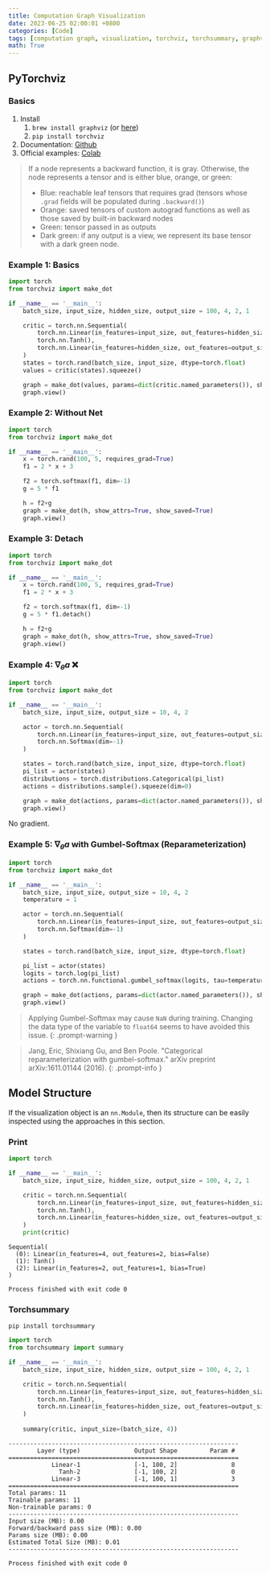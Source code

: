 ```yaml
---
title: Computation Graph Visualization
date: 2023-06-25 02:00:01 +0800
categories: [Code]
tags: [computation graph, visualization, torchviz, torchsummary, graphviz, reparameterization]
math: True
---
```


## PyTorchviz
### Basics
1. Install
   1. `brew install graphviz` (or [here](https://graphviz.org/download/#mac))
   2. `pip install torchviz`
2. Documentation: [Github](https://github.com/szagoruyko/pytorchviz)
3. Official examples: [Colab](https://colab.research.google.com/github/szagoruyko/pytorchviz/blob/master/examples.ipynb)

> If a node represents a backward function, it is gray. Otherwise, the node represents a tensor and is either blue, orange, or green:
> - Blue: reachable leaf tensors that requires grad (tensors whose `.grad` fields will be populated during `.backward()`)
> - Orange: saved tensors of custom autograd functions as well as those saved by built-in backward nodes
> - Green: tensor passed in as outputs
> - Dark green: if any output is a view, we represent its base tensor with a dark green node.

### Example 1: Basics

```python
import torch
from torchviz import make_dot

if __name__ == '__main__':
    batch_size, input_size, hidden_size, output_size = 100, 4, 2, 1

    critic = torch.nn.Sequential(
        torch.nn.Linear(in_features=input_size, out_features=hidden_size, bias=False, dtype=torch.float),
        torch.nn.Tanh(),
        torch.nn.Linear(in_features=hidden_size, out_features=output_size, bias=True, dtype=torch.float),
    )
    states = torch.rand(batch_size, input_size, dtype=torch.float)
    values = critic(states).squeeze()

    graph = make_dot(values, params=dict(critic.named_parameters()), show_attrs=True, show_saved=True)
    graph.view()

```

### Example 2: Without Net

```python
import torch
from torchviz import make_dot

if __name__ == '__main__':
    x = torch.rand(100, 5, requires_grad=True)
    f1 = 2 * x + 3

    f2 = torch.softmax(f1, dim=-1)
    g = 5 * f1

    h = f2+g
    graph = make_dot(h, show_attrs=True, show_saved=True)
    graph.view()
```

### Example 3: Detach

```python
import torch
from torchviz import make_dot

if __name__ == '__main__':
    x = torch.rand(100, 5, requires_grad=True)
    f1 = 2 * x + 3

    f2 = torch.softmax(f1, dim=-1)
    g = 5 * f1.detach()

    h = f2+g
    graph = make_dot(h, show_attrs=True, show_saved=True)
    graph.view()
```

### Example 4: $\nabla_\theta a$ ❌
```python
import torch
from torchviz import make_dot

if __name__ == '__main__':
    batch_size, input_size, output_size = 10, 4, 2

    actor = torch.nn.Sequential(
        torch.nn.Linear(in_features=input_size, out_features=output_size, bias=False, dtype=torch.float),
        torch.nn.Softmax(dim=-1)
    )

    states = torch.rand(batch_size, input_size, dtype=torch.float)
    pi_list = actor(states)
    distributions = torch.distributions.Categorical(pi_list)
    actions = distributions.sample().squeeze(dim=0)

    graph = make_dot(actions, params=dict(actor.named_parameters()), show_attrs=True, show_saved=True)
    graph.view()
```
No gradient.


### Example 5: $\nabla_\theta a$ with Gumbel-Softmax (Reparameterization)
```python
import torch
from torchviz import make_dot

if __name__ == '__main__':
    batch_size, input_size, output_size = 10, 4, 2
    temperature = 1

    actor = torch.nn.Sequential(
        torch.nn.Linear(in_features=input_size, out_features=output_size, bias=False, dtype=torch.float),
        torch.nn.Softmax(dim=-1)
    )

    states = torch.rand(batch_size, input_size, dtype=torch.float)

    pi_list = actor(states)
    logits = torch.log(pi_list)
    actions = torch.nn.functional.gumbel_softmax(logits, tau=temperature, hard=True)

    graph = make_dot(actions, params=dict(actor.named_parameters()), show_attrs=True, show_saved=True)
    graph.view()
```

> Applying Gumbel-Softmax may cause `NaN` during training. Changing the data type of the variable to `float64` seems to have avoided this issue.
{: .prompt-warning }

> Jang, Eric, Shixiang Gu, and Ben Poole. "Categorical reparameterization with gumbel-softmax." arXiv preprint arXiv:1611.01144 (2016).
{: .prompt-info }

## Model Structure

If the visualization object is an `nn.Module`, then its structure can be easily inspected using the approaches in this section.

### Print
```python
import torch

if __name__ == '__main__':
    batch_size, input_size, hidden_size, output_size = 100, 4, 2, 1

    critic = torch.nn.Sequential(
        torch.nn.Linear(in_features=input_size, out_features=hidden_size, bias=False, dtype=torch.float),
        torch.nn.Tanh(),
        torch.nn.Linear(in_features=hidden_size, out_features=output_size, bias=True, dtype=torch.float),
    )
    print(critic)

```

```
Sequential(
  (0): Linear(in_features=4, out_features=2, bias=False)
  (1): Tanh()
  (2): Linear(in_features=2, out_features=1, bias=True)
)

Process finished with exit code 0
```

### Torchsummary
`pip install torchsummary`

```python
import torch
from torchsummary import summary

if __name__ == '__main__':
    batch_size, input_size, hidden_size, output_size = 100, 4, 2, 1

    critic = torch.nn.Sequential(
        torch.nn.Linear(in_features=input_size, out_features=hidden_size, bias=False, dtype=torch.float),
        torch.nn.Tanh(),
        torch.nn.Linear(in_features=hidden_size, out_features=output_size, bias=True, dtype=torch.float),
    )
    
    summary(critic, input_size=(batch_size, 4))

```

```
----------------------------------------------------------------
        Layer (type)               Output Shape         Param #
================================================================
            Linear-1               [-1, 100, 2]               8
              Tanh-2               [-1, 100, 2]               0
            Linear-3               [-1, 100, 1]               3
================================================================
Total params: 11
Trainable params: 11
Non-trainable params: 0
----------------------------------------------------------------
Input size (MB): 0.00
Forward/backward pass size (MB): 0.00
Params size (MB): 0.00
Estimated Total Size (MB): 0.01
----------------------------------------------------------------

Process finished with exit code 0
```